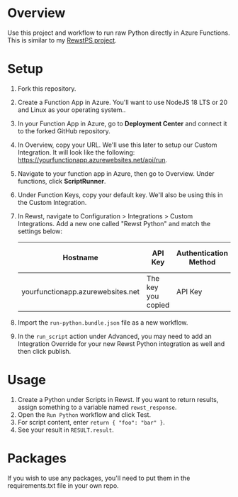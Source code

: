 # Overview

Use this project and workflow to run raw Python directly in Azure Functions. This is similar to my [RewstPS project](https://github.com/gocovi/RewstPS).

# Setup

1. Fork this repository.
1. Create a Function App in Azure. You'll want to use NodeJS 18 LTS or 20 and Linux as your operating system..
1. In your Function App in Azure, go to **Deployment Center** and connect it to the forked GitHub repository.
1. In Overview, copy your URL. We'll use this later to setup our Custom Integration. It will look like the following: https://yourfunctionapp.azurewebsites.net/api/run.
1. Navigate to your function app in Azure, then go to Overview. Under functions, click **ScriptRunner**.
1. Under Function Keys, copy your default key. We'll also be using this in the Custom Integration.
1. In Rewst, navigate to Configuration > Integrations > Custom Integrations. Add a new one called "Rewst Python" and match the settings below:

    | Hostname                          	| API Key            	| Authentication Method 	| API Key Header Name 	|
    |-----------------------------------	|--------------------	|-----------------------	|---------------------	|
    | yourfunctionapp.azurewebsites.net 	| The key you copied 	| API Key               	| x-functions-key     	|

1. Import the `run-python.bundle.json` file as a new workflow.
1. In the `run_script` action under Advanced, you may need to add an Integration Override for your new Rewst Python integration as well and then click publish.

# Usage

1. Create a Python under Scripts in Rewst. If you want to return results, assign something to a variable named `rewst_response`.
1. Open the `Run Python` workflow and click Test.
1. For script content, enter `return { "foo": "bar" }`.
1. See your result in `RESULT.result`.

# Packages

If you wish to use any packages, you'll need to put them in the requirements.txt file in your own repo. 
